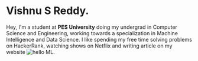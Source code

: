 # Vishnu S Reddy.
Hey, I'm a student at **PES University** doing my undergrad in Computer Science and Engineering, working towards a specialization in Machine Intelligence and Data Science. I like spending my free time solving problems on HackerRank, watching shows on Netflix and writing article on my website ![hello ML](https://helloml.org).

